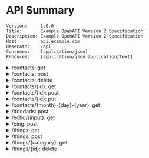 # API Summary

```
Version:     1.0.0
Title:       Example OpenAPI Version 2 Specification
Description: Example OpenAPI Version 2 Specification
Host:        api.example.com
BasePath:    /api
Consumes:    [application/json]
Produces:    [application/json application/text]
```

<details>
<summary>/contacts: get</summary>


```
GetBunch of contacts by ids
```

`query parameters`
- ids: `array`


`responses`
- code: `200`, type: `services.ContactResponse`
	- id: `string`
- `default`, type: `Error`
	- code: `integer`
	- status: `string`
</details>

<details>
<summary>/contacts: post</summary>


```
Create a new contact request entity.
```

`body parameter`
- body: `services.ContactRequest`
	- address: `object`
		- city: `string`
		- state: `string`
		- street: `string`
		- zipCode: `string`
	- eMail: `string`, format: `email`
	- firstName: `string`
	- id: `string`
	- lastName: `string`

`responses`
- code: `200`, type: `services.ContactResponse`
	- id: `string`
- `default`, type: `Error`
	- code: `integer`
	- status: `string`
</details>

<details>
<summary>/contacts: delete</summary>


```
DeleteBulk contact by id
```

`query parameters`
- ids: `array`


`responses`
- `default`, type: `Error`
	- code: `integer`
	- status: `string`
</details>

<details>
<summary>/contacts/{id}: get</summary>


```
GetOne contact by id
```

`path parameters`
- id: `integer`


`responses`
- code: `200`, type: `services.ContactResponse`
	- id: `string`
- `default`, type: `Error`
	- code: `integer`
	- status: `string`
</details>

<details>
<summary>/contacts/{id}: post</summary>


```
Update a contact entity with provided data.
```

`path parameters`
- id: `integer`

`body parameter`
- body: `services.ContactRequest`
	- address: `object`
		- city: `string`
		- state: `string`
		- street: `string`
		- zipCode: `string`
	- eMail: `string`, format: `email`
	- firstName: `string`
	- id: `string`
	- lastName: `string`

`responses`
- code: `200`, type: `services.ContactResponse`
	- id: `string`
- `default`, type: `Error`
	- code: `integer`
	- status: `string`
</details>

<details>
<summary>/contacts/{id}: put</summary>


```
Replace a contact entity completely.
```

`path parameters`
- id: `integer`

`body parameter`
- body: `services.ContactRequest`
	- address: `object`
		- city: `string`
		- state: `string`
		- street: `string`
		- zipCode: `string`
	- eMail: `string`, format: `email`
	- firstName: `string`
	- id: `string`
	- lastName: `string`

`responses`
- code: `200`, type: `services.ContactResponse`
	- id: `string`
- `default`, type: `Error`
	- code: `integer`
	- status: `string`
</details>

<details>
<summary>/contacts/{month}-{day}-{year}: get</summary>


```
Get contacts list by date
```

`path parameters`
- month: `string`
- day: `string`
- year: `string`


`responses`
- code: `200`, type: `services.ContactResponse`
	- id: `string`
- `default`, type: `Error`
	- code: `integer`
	- status: `string`
</details>

<details>
<summary>/doodads: post</summary>


```
Create a new doodad entity.
```

`body parameter`
- body: `models.ThingRequest`
	- name: `string`

`responses`
- code: `200`, type: `models.ThingResponse`
	- bool: `boolean`
	- createDate: `string`, format: `date-time,2006-01-02`
	- float32: `number`, format: `float`
	- float64: `number`, format: `double`
	- int: `integer`
	- int16: `integer`, format: `int16`
	- int32: `integer`, format: `int32`
	- int64: `integer`, format: `int64`
	- int8: `integer`, format: `int8`
	- name: `string`
	- uint: `integer`
	- uint16: `integer`, format: `int16`
	- uint32: `integer`, format: `int32`
	- uint64: `integer`, format: `int64`
	- uint8: `integer`, format: `int8`
	- updateDate: `string`, format: `date-time`
- `default`, type: `Error`
	- code: `integer`
	- status: `string`
</details>

<details>
<summary>/echo/{input}: get</summary>


```
Echo returns body with 'i's replaced with 'o's
```

`path parameters`
- input: `string`


`responses`
- code: `200`, type: `EchoResponse`
	- output: `string`
- `default`, type: `Error`
	- code: `integer`
	- status: `string`
</details>

<details>
<summary>/ping: post</summary>


```
Ping returns body with 'i's replaced with 'o's
```

`body parameter`
- body: `services.PingRequest`
	- input: `string`

`responses`
- code: `200`, type: `services.PingResponse`
	- output: `string`
- `default`, type: `Error`
	- code: `integer`
	- status: `string`
</details>

<details>
<summary>/things: get</summary>


```
Get things by date range
```

`query parameters`
- from: `string`, format: `date-time,2006-01-02`
- to: `string`, format: `date-time,2006-01-02`


`responses`
- code: `200`, type: `ThingListResponse`
	- things: `[]array`
		- bool: `boolean`
		- createDate: `string`, format: `date-time,2006-01-02`
		- float32: `number`, format: `float`
		- float64: `number`, format: `double`
		- int: `integer`
		- int16: `integer`, format: `int16`
		- int32: `integer`, format: `int32`
		- int64: `integer`, format: `int64`
		- int8: `integer`, format: `int8`
		- name: `string`
		- uint: `integer`
		- uint16: `integer`, format: `int16`
		- uint32: `integer`, format: `int32`
		- uint64: `integer`, format: `int64`
		- uint8: `integer`, format: `int8`
		- updateDate: `string`, format: `date-time`
- `default`, type: `Error`
	- code: `integer`
	- status: `string`
</details>

<details>
<summary>/things: post</summary>


```
Create thing
```

`body parameter`
- body: `models.ThingRequest`
	- name: `string`

`responses`
- code: `200`, type: `models.ThingResponse`
	- bool: `boolean`
	- createDate: `string`, format: `date-time,2006-01-02`
	- float32: `number`, format: `float`
	- float64: `number`, format: `double`
	- int: `integer`
	- int16: `integer`, format: `int16`
	- int32: `integer`, format: `int32`
	- int64: `integer`, format: `int64`
	- int8: `integer`, format: `int8`
	- name: `string`
	- uint: `integer`
	- uint16: `integer`, format: `int16`
	- uint32: `integer`, format: `int32`
	- uint64: `integer`, format: `int64`
	- uint8: `integer`, format: `int8`
	- updateDate: `string`, format: `date-time`
- `default`, type: `Error`
	- code: `integer`
	- status: `string`
</details>

<details>
<summary>/things/{category}: get</summary>


```
Get things by category and search query
```

`path parameters`
- category: `string`

`query parameters`
- q: `string`


`responses`
- code: `200`, type: `ThingListResponse`
	- things: `[]array`
		- bool: `boolean`
		- createDate: `string`, format: `date-time,2006-01-02`
		- float32: `number`, format: `float`
		- float64: `number`, format: `double`
		- int: `integer`
		- int16: `integer`, format: `int16`
		- int32: `integer`, format: `int32`
		- int64: `integer`, format: `int64`
		- int8: `integer`, format: `int8`
		- name: `string`
		- uint: `integer`
		- uint16: `integer`, format: `int16`
		- uint32: `integer`, format: `int32`
		- uint64: `integer`, format: `int64`
		- uint8: `integer`, format: `int8`
		- updateDate: `string`, format: `date-time`
- `default`, type: `Error`
	- code: `integer`
	- status: `string`
</details>

<details>
<summary>/things/{id}: delete</summary>


```
Delete thing by id
```

`path parameters`
- id: `integer`


`responses`
- `default`, type: `Error`
	- code: `integer`
	- status: `string`
</details>

